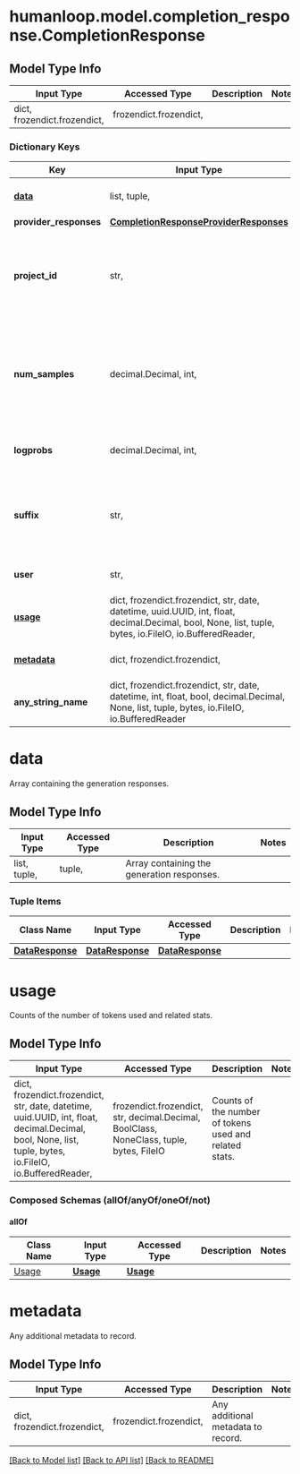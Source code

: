 # humanloop.model.completion_response.CompletionResponse

## Model Type Info
Input Type | Accessed Type | Description | Notes
------------ | ------------- | ------------- | -------------
dict, frozendict.frozendict,  | frozendict.frozendict,  |  | 

### Dictionary Keys
Key | Input Type | Accessed Type | Description | Notes
------------ | ------------- | ------------- | ------------- | -------------
**[data](#data)** | list, tuple,  | tuple,  | Array containing the generation responses. | 
**provider_responses** | [**CompletionResponseProviderResponses**](CompletionResponseProviderResponses.md) | [**CompletionResponseProviderResponses**](CompletionResponseProviderResponses.md) |  | 
**project_id** | str,  | str,  | Unique identifier of the parent project. Will not be provided if the request was made without providing a project name or id | [optional] 
**num_samples** | decimal.Decimal, int,  | decimal.Decimal,  | How many completions to make for each set of inputs. | [optional] if omitted the server will use the default value of 1
**logprobs** | decimal.Decimal, int,  | decimal.Decimal,  | Include the log probabilities of the top n tokens in the provider_response | [optional] 
**suffix** | str,  | str,  | The suffix that comes after a completion of inserted text. Useful for completions that act like inserts. | [optional] 
**user** | str,  | str,  | End-user ID passed through to provider call. | [optional] 
**[usage](#usage)** | dict, frozendict.frozendict, str, date, datetime, uuid.UUID, int, float, decimal.Decimal, bool, None, list, tuple, bytes, io.FileIO, io.BufferedReader,  | frozendict.frozendict, str, decimal.Decimal, BoolClass, NoneClass, tuple, bytes, FileIO | Counts of the number of tokens used and related stats. | [optional] 
**[metadata](#metadata)** | dict, frozendict.frozendict,  | frozendict.frozendict,  | Any additional metadata to record. | [optional] 
**any_string_name** | dict, frozendict.frozendict, str, date, datetime, int, float, bool, decimal.Decimal, None, list, tuple, bytes, io.FileIO, io.BufferedReader | frozendict.frozendict, str, BoolClass, decimal.Decimal, NoneClass, tuple, bytes, FileIO | any string name can be used but the value must be the correct type | [optional]

# data

Array containing the generation responses.

## Model Type Info
Input Type | Accessed Type | Description | Notes
------------ | ------------- | ------------- | -------------
list, tuple,  | tuple,  | Array containing the generation responses. | 

### Tuple Items
Class Name | Input Type | Accessed Type | Description | Notes
------------- | ------------- | ------------- | ------------- | -------------
[**DataResponse**](DataResponse.md) | [**DataResponse**](DataResponse.md) | [**DataResponse**](DataResponse.md) |  | 

# usage

Counts of the number of tokens used and related stats.

## Model Type Info
Input Type | Accessed Type | Description | Notes
------------ | ------------- | ------------- | -------------
dict, frozendict.frozendict, str, date, datetime, uuid.UUID, int, float, decimal.Decimal, bool, None, list, tuple, bytes, io.FileIO, io.BufferedReader,  | frozendict.frozendict, str, decimal.Decimal, BoolClass, NoneClass, tuple, bytes, FileIO | Counts of the number of tokens used and related stats. | 

### Composed Schemas (allOf/anyOf/oneOf/not)
#### allOf
Class Name | Input Type | Accessed Type | Description | Notes
------------- | ------------- | ------------- | ------------- | -------------
[Usage](Usage.md) | [**Usage**](Usage.md) | [**Usage**](Usage.md) |  | 

# metadata

Any additional metadata to record.

## Model Type Info
Input Type | Accessed Type | Description | Notes
------------ | ------------- | ------------- | -------------
dict, frozendict.frozendict,  | frozendict.frozendict,  | Any additional metadata to record. | 

[[Back to Model list]](../../README.md#documentation-for-models) [[Back to API list]](../../README.md#documentation-for-api-endpoints) [[Back to README]](../../README.md)

